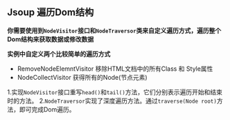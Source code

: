 ## Jsoup 遍历Dom结构
**你需要使用到`NodeVisitor`接口和`NodeTraversor`类来自定义遍历方式，遍历整个Dom结构来获取数据或修改数据**

**实例中自定义两个比较简单的遍历方式**
* RemoveNodeElemntVisitor 移除HTML文档中的所有Class 和 Style属性
* NodeCollectVisitor 获得所有的Node(节点元素)

1.实现`NodeVisitor`接口重写`head()`和`tail()`方法，它们分别表示遍历开始和结束时的方法。
2.`NodeTraversor`实现了深度遍历方法。通过`traverse(Node root)`方法，即可完成Dom遍历。







   